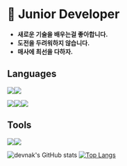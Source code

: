 # 👋 Junior Developer

- **새로운 기술을 배우는걸 좋아합니다.**
- **도전을 두려워하지 않습니다.**
- **매사에 최선을 다하자.**





## Languages

<img src="https://img.shields.io/badge/JavaScript-F7DF1E?style=for-the-badge&logo=JavaScript&logoColor=white"><img src="https://img.shields.io/badge/TypeScript-3178C6?style=for-the-badge&logo=TypeScript&logoColor=white">

<img src="https://img.shields.io/badge/React-61DAFB?style=for-the-badge&logo=React&logoColor=white"><img src="https://img.shields.io/badge/Node.js-339933?style=for-the-badge&logo=Node.js&logoColor=white"><img src="https://img.shields.io/badge/Express-000000?style=for-the-badge&logo=Express&logoColor=white">

## Tools

<img src="https://img.shields.io/badge/GitHub-181717?style=for-the-badge&logo=GitHub&logoColor=white"><img src="https://img.shields.io/badge/Amazon AWS-232F3E?style=for-the-badge&logo=Amazon AWS&logoColor=white">

![devnak's GitHub stats](https://github-readme-stats.vercel.app/api?username=devnak&show_icons=true&count_private=true&&hide=contribs,issues)
[![Top Langs](https://github-readme-stats.vercel.app/api/top-langs/?username=devnak&layout=compact)](https://github.com/anuraghazra/github-readme-stats)
